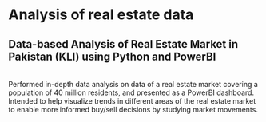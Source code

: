 # Analysis of real estate data
<h2>Data-based Analysis of Real Estate Market in Pakistan (KLI) using Python and PowerBI </h2>
</br> Performed in-depth data analysis on data of a real estate market covering a population of 40 million residents, and presented as a PowerBI dashboard.
</br> Intended to help visualize trends in different areas of the real estate market to enable more informed buy/sell decisions by studying market movements.
